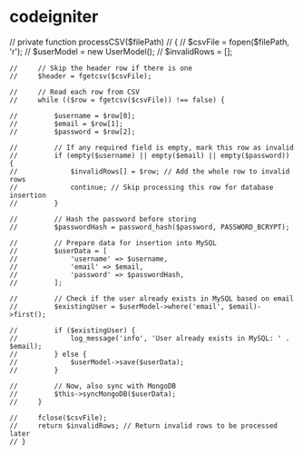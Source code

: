 # codeigniter
<p>
    // private function processCSV($filePath)
    // {
    //     $csvFile = fopen($filePath, 'r');
    //     $userModel = new UserModel();
    //     $invalidRows = []; 
    
    //     // Skip the header row if there is one
    //     $header = fgetcsv($csvFile);
    
    //     // Read each row from CSV
    //     while (($row = fgetcsv($csvFile)) !== false) {
            
    //         $username = $row[0];
    //         $email = $row[1];
    //         $password = $row[2];
    
    //         // If any required field is empty, mark this row as invalid
    //         if (empty($username) || empty($email) || empty($password)) {
    //             $invalidRows[] = $row; // Add the whole row to invalid rows
    //             continue; // Skip processing this row for database insertion
    //         }
    
    //         // Hash the password before storing
    //         $passwordHash = password_hash($password, PASSWORD_BCRYPT);
    
    //         // Prepare data for insertion into MySQL
    //         $userData = [
    //             'username' => $username,
    //             'email' => $email,
    //             'password' => $passwordHash,
    //         ];
    
    //         // Check if the user already exists in MySQL based on email
    //         $existingUser = $userModel->where('email', $email)->first();
    
    //         if ($existingUser) {
    //             log_message('info', 'User already exists in MySQL: ' . $email);
    //         } else {
    //             $userModel->save($userData);
    //         }
    
    //         // Now, also sync with MongoDB
    //         $this->syncMongoDB($userData);
    //     }
    
    //     fclose($csvFile);
    //     return $invalidRows; // Return invalid rows to be processed later
    // }
</p>